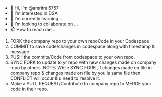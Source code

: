 - 👋 Hi, I’m @amritrai5757
- 👀 I’m interested in DSA
- 🌱 I’m currently learning ...
- 💞️ I’m looking to collaborate on ...
- 📫 How to reach me ...

1. FORK the company repo to your own repoCode in your Codespace
2. COMMIT to save code/changes in codespace along with timestamp & message
3. PUSH the commits/Code from codespace to your own repo.
4. SYNC FORK to update to yr repo with new changes made on company repo by others.
NOTE: While SYNC FORK ,if changes made on file in company repo & changes made on file by you is same file then CONFLICT will occur & u need to resolve it. 
6. Make a PULL REQUEST/Contribute to company repo to MERGE your code in their repo.
